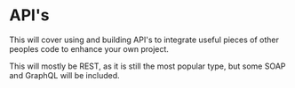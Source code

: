 # API's
<p>This will cover using and building API's to integrate useful pieces of other peoples code to enhance your own project.<p>
<p>This will mostly be REST, as it is still the most popular type, but some SOAP and GraphQL will be included.</p>
